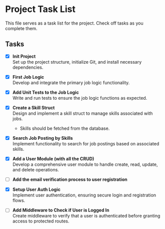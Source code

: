# Project Task List

This file serves as a task list for the project. Check off tasks as you complete them.

## Tasks

- [x] **Init Project**  
  Set up the project structure, initialize Git, and install necessary dependencies.

- [x] **First Job Logic**  
  Develop and integrate the primary job logic functionality.

- [X] **Add Unit Tests to the Job Logic**  
  Write and run tests to ensure the job logic functions as expected.

- [x] **Create a Skill Struct**  
  Design and implement a skill struct to manage skills associated with jobs.  
  - Skills should be fetched from the database.

- [x] **Search Job Posting by Skills**  
  Implement functionality to search for job postings based on associated skills.

- [x] **Add a User Module (with all the CRUD)**  
  Develop a comprehensive user module to handle create, read, update, and delete operations.

- [ ] **Add the email verification process to user registration**

- [x] **Setup User Auth Logic**  
  Implement user authentication, ensuring secure login and registration flows.

- [ ] **Add Middleware to Check if User is Logged In**  
  Create middleware to verify that a user is authenticated before granting access to protected routes.

